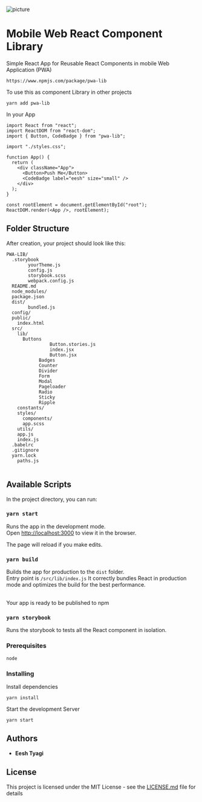 ![picture](https://res.cloudinary.com/cleartrip/image/upload/h_100/v1551791273/PWALibrary_dchini.png)

# Mobile Web React Component Library

Simple React App for Reusable React Components in mobile Web Application (PWA)

```
https://www.npmjs.com/package/pwa-lib
```

To use this as component Library in other projects

```
yarn add pwa-lib
```

In your App

```
import React from "react";
import ReactDOM from "react-dom";
import { Button, CodeBadge } from "pwa-lib";

import "./styles.css";

function App() {
  return (
    <div className="App">
      <Button>Push Me</Button>
      <CodeBadge label="eesh" size="small" />
    </div>
  );
}

const rootElement = document.getElementById("root");
ReactDOM.render(<App />, rootElement);

```

## Folder Structure

After creation, your project should look like this:

```
PWA-LIB/
  .storybook
		yourTheme.js
		config.js
		storybook.scss
		webpack.config.js
  README.md
  node_modules/
  package.json
  dist/
		bundled.js
  config/
  public/
    index.html
  src/
    lib/
      Buttons
				Button.stories.js
				index.jsx
				Button.jsx
			Badges
			Counter
			Divider
			Form
			Modal
			Pageloader
			Radio
			Sticky
			Ripple
    constants/
    styles/
      components/
      app.scss
    utils/
    app.js
    index.js
  .babelrc
  .gitignore
  yarn.lock
	paths.js


```

## Available Scripts

In the project directory, you can run:

### `yarn start`

Runs the app in the development mode.<br>
Open [http://localhost:3000](http://localhost:3000) to view it in the browser.

The page will reload if you make edits.<br>

### `yarn build`

Builds the app for production to the `dist` folder.<br>
Entry point is `/src/lib/index.js`
It correctly bundles React in production mode and optimizes the build for the best performance.

<br>
Your app is ready to be published to npm

### `yarn storybook`

Runs the storybook to tests all the React component in isolation.

### Prerequisites

```
node
```

### Installing

Install dependencies

```
yarn install
```

Start the development Server

```
yarn start
```

## Authors

- **Eesh Tyagi**

## License

This project is licensed under the MIT License - see the [LICENSE.md](LICENSE.md) file for details
